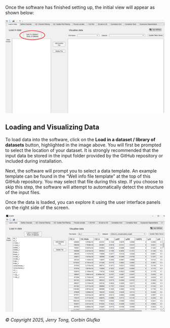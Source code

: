 Once the software has finished setting up, the initial view will appear as shown below:

![Loading Data Page](../Pictures/load_data.png)

## Loading and Visualizing Data
To load data into the software, click on the **Load in a dataset / library of datasets** button, highlighted in the image above. You will first be prompted to select the location of your dataset. It is strongly recommended that the input data be stored in the input folder provided by the GitHub repository or included during installation.

Next, the software will prompt you to select a data template. An example template can be found in the “Well info file template” at the top of this GitHub repository. You may select that file during this step. If you choose to skip this step, the software will attempt to automatically detect the structure of the input files.

Once the data is loaded, you can explore it using the user interface panels on the right side of the screen.

![Data Viewer Example](../Pictures/data_viewer.png)

*© Copyright 2025, Jerry Tong, Corbin Glufka*
